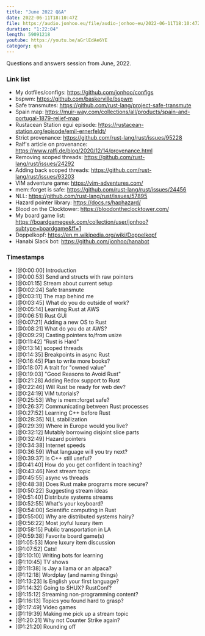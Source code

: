```yaml
---
title: "June 2022 Q&A"
date: 2022-06-11T18:10:47Z
file: https://audio.jonhoo.eu/file/audio-jonhoo-eu/2022-06-11T18:10:47Z.mp3
duration: "1:22:04"
length: 59091218
youtube: https://youtu.be/aGrlEdAe6YE
category: qna
---
```


Questions and answers session from June, 2022.

### Link list

- My dotfiles/configs: <https://github.com/jonhoo/configs>
- bspwm: <https://github.com/baskerville/bspwm>
- Safe transmutes: <https://github.com/rust-lang/project-safe-transmute>
- Spain map: <https://muir-way.com/collections/all/products/spain-and-portugal-1879-relief-map>
- Rustacean Station egui episode: <https://rustacean-station.org/episode/emil-ernerfeldt/>
- Strict provenance: <https://github.com/rust-lang/rust/issues/95228>
- Ralf's article on provenance: <https://www.ralfj.de/blog/2020/12/14/provenance.html>
- Removing scoped threads: <https://github.com/rust-lang/rust/issues/24292>
- Adding back scoped threads: <https://github.com/rust-lang/rust/issues/93203>
- VIM adventure game: <https://vim-adventures.com/>
- mem::forget is safe: <https://github.com/rust-lang/rust/issues/24456>
- NLL: <https://github.com/rust-lang/rust/issues/57895>
- Hazard pointer library: <https://docs.rs/haphazard/>
- Blood on the Clocktower: <https://bloodontheclocktower.com/>
- My board game list: <https://boardgamegeek.com/collection/user/jonhoo?subtype=boardgame&ff=1>
- Doppelkopf: <https://en.m.wikipedia.org/wiki/Doppelkopf>
- Hanabi Slack bot: <https://github.com/jonhoo/hanabot>

### Timestamps

- [@0:00:00] Introduction
- [@0:00:53] Send and structs with raw pointers
- [@0:01:15] Stream about current setup
- [@0:02:24] Safe transmute
- [@0:03:11] The map behind me
- [@0:03:45] What do you do outside of work?
- [@0:05:14] Learning Rust at AWS
- [@0:06:51] Rust GUI
- [@0:07:21] Adding a new OS to Rust
- [@0:08:21] What do you do at AWS?
- [@0:09:29] Casting pointers to/from usize
- [@0:11:42] "Rust is Hard"
- [@0:13:14] scoped threads
- [@0:14:35] Breakpoints in async Rust
- [@0:16:45] Plan to write more books?
- [@0:18:07] A trait for "owned value"
- [@0:19:03] "Good Reasons to Avoid Rust"
- [@0:21:28] Adding Redox support to Rust
- [@0:22:46] Will Rust be ready for web dev?
- [@0:24:19] VIM tutorials?
- [@0:25:53] Why is mem::forget safe?
- [@0:26:37] Communicating between Rust processes
- [@0:27:52] Learning C++ before Rust
- [@0:28:35] NLL stabilization
- [@0:29:39] Where in Europe would you live?
- [@0:32:12] Mutably borrowing disjoint slice parts
- [@0:32:49] Hazard pointers
- [@0:34:38] Internet speeds
- [@0:36:59] What language will you try next?
- [@0:39:37] Is C++ still useful?
- [@0:41:40] How do you get confident in teaching?
- [@0:43:46] Next stream topic
- [@0:45:55] async vs threads
- [@0:48:38] Does Rust make programs more secure?
- [@0:50:22] Suggesting stream ideas
- [@0:51:40] Distribute systems streams
- [@0:52:55] What's your keyboard?
- [@0:54:00] Scientific computing in Rust
- [@0:55:00] Why are distributed systems hairy?
- [@0:56:22] Most joyful luxury item
- [@0:58:15] Public transportation in LA
- [@0:59:38] Favorite board game(s)
- [@1:05:53] More luxury item discussion
- [@1:07:52] Cats!
- [@1:10:10] Writing bots for learning
- [@1:10:45] TV shows
- [@1:11:38] Is Jay a llama or an alpaca?
- [@1:12:18] Wordplay (and naming things)
- [@1:13:23] Is English your first language?
- [@1:14:32] Going to SHUX? RustConf?
- [@1:15:12] Streaming non-programming content?
- [@1:16:13] Topics you found hard to grasp?
- [@1:17:49] Video games
- [@1:19:39] Making me pick up a stream topic
- [@1:20:21] Why not Counter Strike again?
- [@1:21:20] Rounding off
